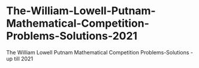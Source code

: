 # The-William-Lowell-Putnam-Mathematical-Competition-Problems-Solutions-2021
The William Lowell Putnam Mathematical Competition Problems-Solutions - up till 2021

